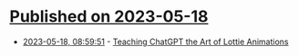 # [Published on 2023-05-18](index.md)

* [2023-05-18, 08:59:51](https://lobste.rs/s/c4hhuz/teaching_chatgpt_art_lottie_animations) - [Teaching ChatGPT the Art of Lottie Animations](https://medium.com/@animishmish/teaching-chatgpt-to-create-lottie-animations-5cba189b1227)
